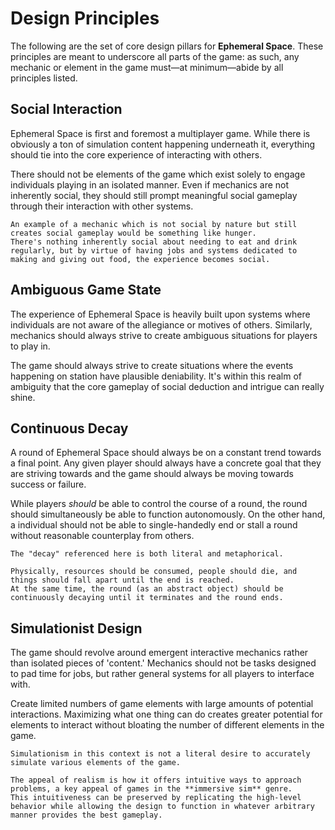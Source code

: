 # Design Principles

The following are the set of core design pillars for **Ephemeral Space**.
These principles are meant to underscore all parts of the game: as such, any mechanic or element in the game must—at minimum—abide by all principles listed.

## Social Interaction
Ephemeral Space is first and foremost a multiplayer game.
While there is obviously a ton of simulation content happening underneath it, everything should tie into the core experience of interacting with others.

There should not be elements of the game which exist solely to engage individuals playing in an isolated manner.
Even if mechanics are not inherently social, they should still prompt meaningful social gameplay through their interaction with other systems.

```admonish example
An example of a mechanic which is not social by nature but still creates social gameplay would be something like hunger.
There's nothing inherently social about needing to eat and drink regularly, but by virtue of having jobs and systems dedicated to making and giving out food, the experience becomes social.
```

## Ambiguous Game State
The experience of Ephemeral Space is heavily built upon systems where individuals are not aware of the allegiance or motives of others.
Similarly, mechanics should always strive to create ambiguous situations for players to play in.

The game should always strive to create situations where the events happening on station have plausible deniability.
It's within this realm of ambiguity that the core gameplay of social deduction and intrigue can really shine.

## Continuous Decay
A round of Ephemeral Space should always be on a constant trend towards a final point.
Any given player should always have a concrete goal that they are striving towards and the game should always be moving towards success or failure.

While players _should_ be able to control the course of a round, the round should simultaneously be able to function autonomously.
On the other hand, a individual should not be able to single-handedly end or stall a round without reasonable counterplay from others.

```admonish note
The "decay" referenced here is both literal and metaphorical.

Physically, resources should be consumed, people should die, and things should fall apart until the end is reached.
At the same time, the round (as an abstract object) should be continuously decaying until it terminates and the round ends.
```

## Simulationist Design
The game should revolve around emergent interactive mechanics rather than isolated pieces of 'content.'
Mechanics should not be tasks designed to pad time for jobs, but rather general systems for all players to interface with.

Create limited numbers of game elements with large amounts of potential interactions.
Maximizing what one thing can do creates greater potential for elements to interact without bloating the number of different elements in the game.

```admonish danger
Simulationism in this context is not a literal desire to accurately simulate various elements of the game.

The appeal of realism is how it offers intuitive ways to approach problems, a key appeal of games in the **immersive sim** genre.
This intuitiveness can be preserved by replicating the high-level behavior while allowing the design to function in whatever arbitrary manner provides the best gameplay.
```
